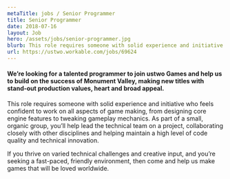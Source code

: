 ```yaml
---
metaTitle: jobs / Senior Programmer
title: Senior Programmer
date: 2018-07-16
layout: Job
hero: /assets/jobs/senior-programmer.jpg
blurb: This role requires someone with solid experience and initiative who feels confident to work on all aspects of game making.
url: https://ustwo.workable.com/jobs/69624
---
```


<div class="content-box squashed">

#### We’re looking for a talented programmer to join ustwo Games and help us to build on the success of Monument Valley, making new titles with stand-out production values, heart and broad appeal.

This role requires someone with solid experience and initiative who feels confident to work on all aspects of game making, from designing core engine features to tweaking gameplay mechanics. As part of a small, organic group, you’ll help lead the technical team on a project, collaborating closely with other disciplines and helping maintain a high level of code quality and technical innovation.

If you thrive on varied technical challenges and creative input, and you’re seeking a fast-paced, friendly environment, then come and help us make games that will be loved worldwide.


</div>

